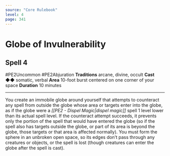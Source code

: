 ```yaml
---
source: "Core Rulebook"
level: 4
page: 341
---
```


# Globe of Invulnerability
## Spell 4
#PE2Uncommon #PE2Abjuration 
**Traditions** arcane, divine, occult
**Cast** ◆◆ somatic, verbal
**Area** 10-foot burst centered on one corner of your space
**Duration** 10 minutes

-----
You create an immobile globe around yourself that attempts to counteract any spell from outside the globe whose area or targets enter into the globe, as if the globe were a *[[PE2 - Dispel Magic|dispel magic]]* spell 1 level lower than its actual spell level. If the counteract attempt succeeds, it prevents only the portion of the spell that would have entered the globe (so if the spell also has targets outside the globe, or part of its area is beyond the globe, those targets or that area is affected normally). You must form the sphere in an unbroken open space, so its edges don’t pass through any creatures or objects, or the spell is lost (though creatures can enter the globe after the spell is cast).